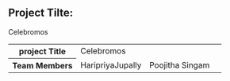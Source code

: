 <html>
<head>
<h2>Project Tilte:</h2>
<p>Celebromos</p>
<head>
<body>
<table>
<tr>
<th>project Title</th>
<td>Celebromos</td>
</tr>
<tr>
<th>Team Members</th>
<td>HaripriyaJupally</td>
<td>Poojitha Singam<td>
</table>
</body>
</html>